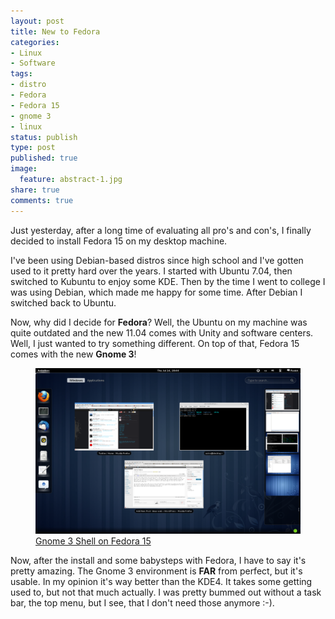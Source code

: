 ```yaml
---
layout: post
title: New to Fedora
categories:
- Linux
- Software
tags:
- distro
- Fedora
- Fedora 15
- gnome 3
- linux
status: publish
type: post
published: true
image:
  feature: abstract-1.jpg
share: true
comments: true
---
```

Just yesterday, after a long time of evaluating all pro's and con's, I finally
decided to install Fedora 15 on my desktop machine.

I've been using Debian-based distros since high school and I've gotten used to
it pretty hard over the years. I started with Ubuntu 7.04, then switched to
Kubuntu to enjoy some KDE. Then by the time I went to college I was using
Debian, which made me happy for some time. After Debian I switched back to
Ubuntu.

Now, why did I decide for **Fedora**? Well, the Ubuntu on my machine was
quite outdated and the new 11.04 comes with Unity and software centers.
Well, I just wanted to try something different. On top of that, Fedora 15
comes with the new **Gnome 3**!

<figure>
    <a href="/assets/images/posts/gnome3.png">
        <img src="/assets/images/posts/gnome3.png" alt="Gnome 3 desktop">
    </a>
    <figcaption>
        <a href="/assets/images/posts/gnome3.png">Gnome 3 Shell on Fedora 15</a>
    </figcaption>
</figure>

Now, after the install and some babysteps with Fedora, I have to say it's
pretty amazing. The Gnome 3 environment is **FAR** from perfect, but it's
usable. In my opinion it's way better than the KDE4. It takes some getting
used to, but not that much actually. I was pretty bummed out without a task
bar, the top menu, but I see, that I don't need those anymore :-).
